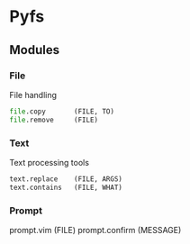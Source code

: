 Pyfs
====

## Modules


### File

File handling

```python
file.copy       (FILE, TO)
file.remove     (FILE)
```

### Text

Text processing tools

```python
text.replace    (FILE, ARGS)
text.contains   (FILE, WHAT)
```

### Prompt

prompt.vim      (FILE)
prompt.confirm  (MESSAGE)